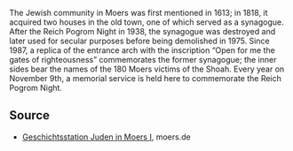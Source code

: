 The Jewish community in Moers was first mentioned in 1613; in 1818, it acquired two houses in the old town, one of which served as a synagogue. After the Reich Pogrom Night in 1938, the synagogue was destroyed and later used for secular purposes before being demolished in 1975. Since 1987, a replica of the entrance arch with the inscription “Open for me the gates of righteousness” commemorates the former synagogue; the inner sides bear the names of the 180 Moers victims of the Shoah. Every year on November 9th, a memorial service is held here to commemorate the Reich Pogrom Night.

Source
------

* [Geschichtsstation Juden in Moers I], moers.de

[Geschichtsstation Juden in Moers I]: https://www-moers-de.translate.goog/leben-moers/geschichtsstation/geschichtsstation-12-juden-moers-i?_x_tr_sl=de&_x_tr_tl=en
